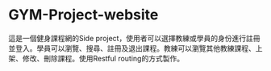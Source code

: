 # GYM-Project-website
這是一個健身課程網的Side project，使用者可以選擇教練或學員的身份進行註冊並登入。學員可以瀏覽、搜尋、註冊及退出課程。教練可以瀏覽其他教練課程、上架、修改、刪除課程。使用Restful routing的方式製作。
